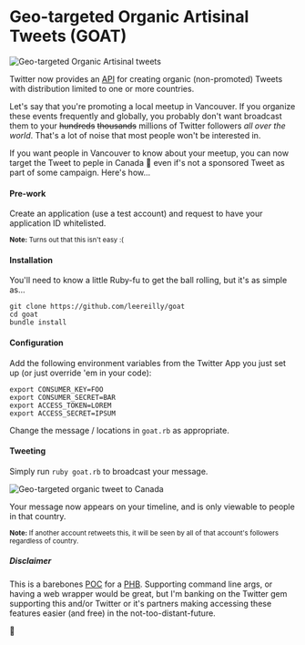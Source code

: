# Geo-targeted Organic Artisinal Tweets (GOAT)

![Geo-targeted Organic Artisinal tweets](http://imgur.com/i6YusiF.gif)

Twitter now provides an [API](https://dev.twitter.com/ads/campaigns/geo-casting) for creating organic (non-promoted) Tweets with distribution limited to one or more countries.

Let's say that you're promoting a local meetup in Vancouver. If you organize these events frequently and globally, you probably don't want broadcast them to your ~~hundreds~~ ~~thousands~~ millions of Twitter followers *all over the world*. That's a lot of noise that most people won't be interested in.

If you want people in Vancouver to know about your meetup, you can now target the Tweet to peple in Canada :maple_leaf: even if's not a sponsored Tweet as part of some campaign. Here's how...

#### Pre-work


Create an application (use a test account) and request to have your application ID whitelisted.<br>

<sup><strong>Note:</strong> Turns out that this isn't easy :( </sup>

#### Installation

You'll need to know a little Ruby-fu to get the ball rolling, but it's as simple as...

```
git clone https://github.com/leereilly/goat
cd goat
bundle install
```

#### Configuration

Add the following environment variables from the Twitter App you just set up (or just override 'em in your code):

```
export CONSUMER_KEY=FOO
export CONSUMER_SECRET=BAR
export ACCESS_TOKEN=LOREM
export ACCESS_SECRET=IPSUM
```

Change the message / locations in `goat.rb` as appropriate.
#### Tweeting

Simply run `ruby goat.rb` to broadcast your message.

![Geo-targeted organic tweet to Canada](http://i.imgur.com/N73KnwE.png)

Your message now appears on your timeline, and is only viewable to people in that country.

<sup><strong>Note:</strong>  If another account retweets this, it will be seen by all of that account's followers regardless of country. </sup>


##### Disclaimer

This is a barebones [POC](https://en.wikipedia.org/wiki/Proof_of_concept) for a [PHB](https://en.wikipedia.org/wiki/Pointy-haired_Boss). Supporting command line args, or having a web wrapper would be great, but I'm banking on the Twitter gem supporting this and/or Twitter or it's partners making accessing these features easier (and free) in the not-too-distant-future.

 :goat:

